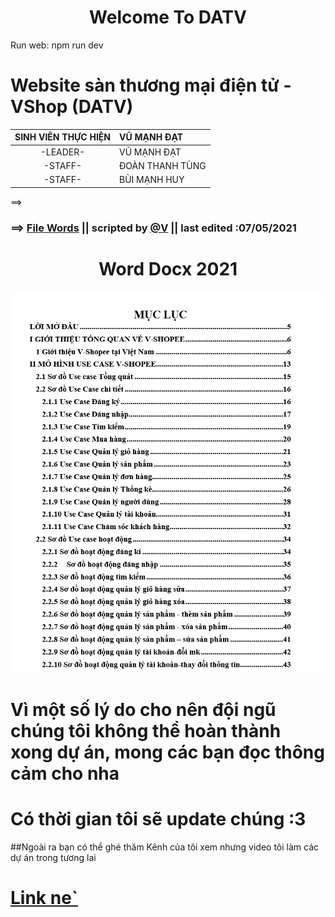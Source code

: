 <h1 align='center'>Welcome To DATV</h1>


Run web: npm run dev

# Website sàn thương mại điện tử - VShop (DATV)
| SINH VIÊN THỰC HIỆN | VŨ MẠNH ĐẠT
| :------------: |:---------------|
| -LEADER- | VŨ MẠNH ĐẠT|
| -STAFF- | ĐOÀN THANH TÙNG|
| -STAFF- | BÙI MẠNH HUY|

==>

### ==> [File Words](https://github.com/CompanyDATV/DuAnVShopee/blob/today-dat/VSHOP.pdf) || scripted by [@V](https://www.facebook.com/VuManhDat412/) || last edited :07/05/2021

<h1 align='center'> Word Docx 2021 </h1>
<img src="image/ok.png" width="1000px">





<h1>Vì một số lý do cho nên đội ngũ chúng tôi không thể hoàn thành xong dự án, mong các bạn đọc thông cảm cho nha</h1>
<h1>Có thời gian tôi sẽ update chúng :3</h1>

##Ngoài ra bạn có thể ghé thăm Kênh của tôi xem nhưng video tôi làm các dự án trong tương lai <h1> [Link ne`](https://www.youtube.com/channel/UCYBs7r2XzwiEfvuZ33g7ymg)</h1>
